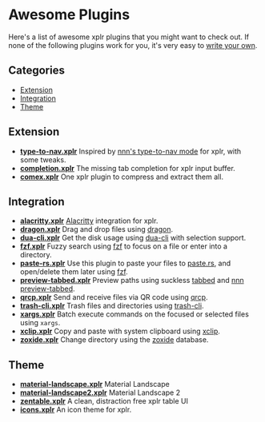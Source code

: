 Awesome Plugins
===============

Here's a list of awesome xplr plugins that you might want to check out. If none
of the following plugins work for you, it's very easy to
[write your own][1].


Categories
----------

- [Extension][32]
- [Integration][2]
- [Theme][3]


Extension
---------

- [**type-to-nav.xplr**][28] Inspired by [nnn's type-to-nav mode][29] for xplr,
  with some tweaks.
- [**completion.xplr**][25] The missing tab completion for xplr input buffer.
- [**comex.xplr**][21] One xplr plugin to compress and extract them all.


Integration
-----------

- [**alacritty.xplr**][33] [Alacritty][34] integration for xplr.
- [**dragon.xplr**][4] Drag and drop files using [dragon][5].
- [**dua-cli.xplr**][6] Get the disk usage using [dua-cli][7] with selection
  support.
- [**fzf.xplr**][8] Fuzzy search using [fzf][9] to focus on a file or enter
  into a directory.
- [**paste-rs.xplr**][23] Use this plugin to paste your files to
  [paste.rs][24], and open/delete them later using [fzf][9].
- [**preview-tabbed.xplr**][10] Preview paths using suckless [tabbed][11] and
  [nnn preview-tabbed][12].
- [**qrcp.xplr**][26] Send and receive files via QR code using [qrcp][27].
- [**trash-cli.xplr**][13] Trash files and directories using [trash-cli][14].
- [**xargs.xplr**][22] Batch execute commands on the focused or selected files
  using `xargs`.
- [**xclip.xplr**][15] Copy and paste with system clipboard using [xclip][16].
- [**zoxide.xplr**][17] Change directory using the [zoxide][18] database.


Theme
-----

- [**material-landscape.xplr**][19] Material Landscape
- [**material-landscape2.xplr**][20] Material Landscape 2
- [**zentable.xplr**][31] A clean, distraction free xplr table UI
- [**icons.xplr**][30] An icon theme for xplr.


[1]:./writing-plugins.md
[2]:#integration
[3]:#theme
[4]:https://github.com/sayanarijit/dragon.xplr
[5]:https://github.com/mwh/dragon
[6]:https://github.com/sayanarijit/dua-cli.xplr
[7]:https://github.com/Byron/dua-cli
[8]:https://github.com/sayanarijit/fzf.xplr
[9]:https://github.com/junegunn/fzf
[10]:https://github.com/sayanarijit/preview-tabbed.xplr
[11]:https://tools.suckless.org/tabbed/
[12]:https://github.com/jarun/nnn/blob/master/plugins/preview-tabbed
[13]:https://github.com/sayanarijit/trash-cli.xplr
[14]:https://github.com/andreafrancia/trash-cli
[15]:https://github.com/sayanarijit/xclip.xplr
[16]:https://github.com/astrand/xclip
[17]:https://github.com/sayanarijit/zoxide.xplr
[18]:https://github.com/ajeetdsouza/zoxide
[19]:https://github.com/sayanarijit/material-landscape.xplr
[20]:https://github.com/sayanarijit/material-landscape2.xplr
[21]:https://github.com/sayanarijit/comex.xplr
[22]:https://github.com/sayanarijit/xargs.xplr
[23]:https://github.com/dtomvan/paste-rs.xplr
[24]:https://paste.rs
[25]:https://github.com/sayanarijit/completion.xplr
[26]:https://github.com/sayanarijit/qrcp.xplr
[27]:https://github.com/claudiodangelis/qrcp
[28]:https://github.com/prncss-xyz/type-to-nav.xplr
[29]:https://github.com/jarun/nnn/wiki/concepts#type-to-nav
[30]:https://github.com/prncss-xyz/icons.xplr
[31]:https://github.com/sayanarijit/zentable.xplr
[32]:#extension
[33]:https://github.com/sayanarijit/alacritty.xplr
[34]:https://github.com/alacritty/alacritty
